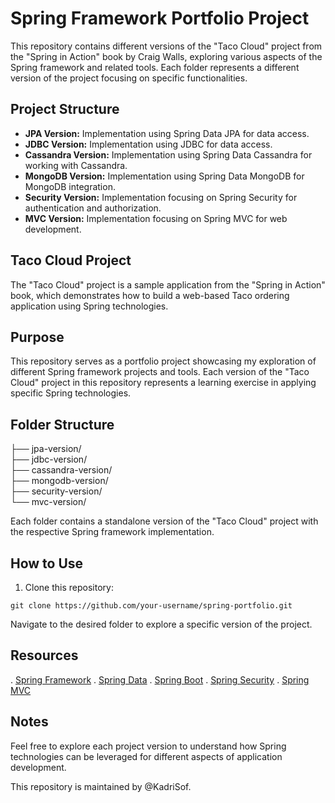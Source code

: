 # Spring Framework Portfolio Project

This repository contains different versions of the "Taco Cloud" project from the "Spring in Action" book by Craig Walls, exploring various aspects of the Spring framework and related tools. Each folder represents a different version of the project focusing on specific functionalities.

## Project Structure

- **JPA Version:** Implementation using Spring Data JPA for data access.
- **JDBC Version:** Implementation using JDBC for data access.
- **Cassandra Version:** Implementation using Spring Data Cassandra for working with Cassandra.
- **MongoDB Version:** Implementation using Spring Data MongoDB for MongoDB integration.
- **Security Version:** Implementation focusing on Spring Security for authentication and authorization.
- **MVC Version:** Implementation focusing on Spring MVC for web development.

## Taco Cloud Project

The "Taco Cloud" project is a sample application from the "Spring in Action" book, which demonstrates how to build a web-based Taco ordering application using Spring technologies.

## Purpose

This repository serves as a portfolio project showcasing my exploration of different Spring framework projects and tools. Each version of the "Taco Cloud" project in this repository represents a learning exercise in applying specific Spring technologies.

## Folder Structure

├── jpa-version/ <br/>
├── jdbc-version/ <br/>
├── cassandra-version/ <br/>
├── mongodb-version/ <br/>
├── security-version/ <br/>
└── mvc-version/ <br/>


Each folder contains a standalone version of the "Taco Cloud" project with the respective Spring framework implementation.

## How to Use

1. Clone this repository:

`git clone https://github.com/your-username/spring-portfolio.git`

Navigate to the desired folder to explore a specific version of the project.

## Resources
. [Spring Framework](https://spring.io/projects/spring-framework)
. [Spring Data](https://spring.io/projects/spring-data)
. [Spring Boot](https://spring.io/projects/spring-boot)
. [Spring Security](https://spring.io/projects/spring-security)
. [Spring MVC](https://docs.spring.io/spring-framework/docs/current/reference/html/web.html)

## Notes
Feel free to explore each project version to understand how Spring technologies can be leveraged for different aspects of application development.

This repository is maintained by @KadriSof.
